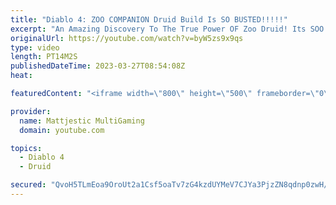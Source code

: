 ```yaml
---
title: "Diablo 4: ZOO COMPANION Druid Build Is SO BUSTED!!!!!"
excerpt: "An Amazing Discovery To The True Power OF Zoo Druid! Its SOO Good, Such An Enjoyable Game-play! Recent Guides Earth ..."
originalUrl: https://youtube.com/watch?v=byW5zs9x9qs
type: video
length: PT14M2S
publishedDateTime: 2023-03-27T08:54:08Z
heat: 

featuredContent: "<iframe width=\"800\" height=\"500\" frameborder=\"0\" src=\"https://www.youtube.com/embed/byW5zs9x9qs\" allow=\"accelerometer; autoplay; encrypted-media; gyroscope; picture-in-picture\" allowfullscreen></iframe>"

provider:
  name: Mattjestic MultiGaming
  domain: youtube.com

topics:
  - Diablo 4
  - Druid

secured: "QvoH5TLmEoa9OroUt2a1Csf5oaTv7zG4kzdUYMeV7CJYa3PjzZN8qdnp0zwH/QhdLMHTtzeGK0hp0lNBM1MSdOoXkFWVW8L/ZSmIVItgKh9346iWDvq+AJbeipnk6OmE7R/sbA8ShVIFZmYsRdk20B2INExHygWjpxFyinC2Jgoumr7ieuWy8mL+GoiCuFVnWQIAuHY37TF8d6WKhKiQ6ErDVZ53GFadToFsDd4GfVLj7BU7UUN1dOF0r/bUK90Ik3ZeIurfyxH4AinSvc5b9J6bMN3dENtyBulnrLb7dVeA1U9I0PBuq6/ej2DvtphGEo1vgjj87RdaLYICo4OkiRWWVeEcj1uIOBIMO7wO9kSuR53SuUy8sMD4KuQdLwB6+c7l2mIHBBDyVzXCYZ3GfafNX9rf6LJMxwIg1XTgXhg=;aHWpHRbKR137pZJdSXCVDQ=="
---
```



